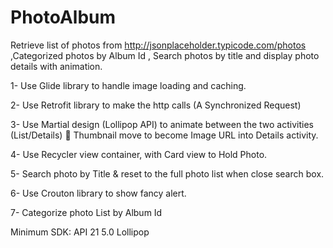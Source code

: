 # PhotoAlbum
Retrieve list of photos from http://jsonplaceholder.typicode.com/photos ,Categorized photos by Album Id , Search photos by title and display photo details with animation.



1- Use Glide library to handle image loading and caching.

2- Use Retrofit library to make the http calls (A Synchronized Request)

3- Use Martial design (Lollipop API) to animate between the two activities (List/Details)  Thumbnail move to become Image URL into Details activity.

4- Use Recycler view container, with Card view to Hold Photo.

5- Search photo by Title & reset to the full photo list when close search box.

6- Use Crouton library to show fancy alert.

7- Categorize photo List by Album Id

Minimum SDK: API 21 5.0 Lollipop
